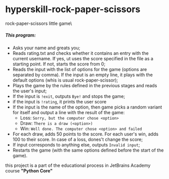 # hyperskill-rock-paper-scissors
rock-paper-scissors little game\
##### This program:

* Asks your name and greats you;
* Reads rating.txt and checks whether it contains an entry with the current username. If yes, ut uses the score specified in the file as a starting point. If not, starts the score from 0;
* Reads the input with the list of options for the game (options are separated by comma). If the input is an empty line, it plays with the default options (whis is usual rock-paper-scissor);
* Plays the game by the rules defined in the previous stages and reads the user's input;
* If the input is `!exit`, outputs `Bye!` and stops the game;
* if the input is `!rating`, it prints the user score
* If the input is the name of the option, then game picks a random variant for itself and output a line with the result of the game:
  * Loss: `Sorry, but the computer chose <option>`
  * Draw: `There is a draw (<option>)`
  * Win: `Well done. The computer chose <option> and failed`
* For each draw, adds 50 points to the score. For each user's win, adds 100 to their score. In case of a loss, dones't change the score;
* If input corresponds to anything else, outputs `Invalid input`;
* Restarts the game (with the same options defined before the start of the game).

this project is a part of the educational process in JetBrains Academy course **"Python Core"**
